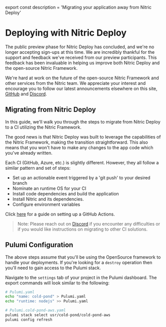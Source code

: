 export const description = 'Migrating your application away from Nitric Deploy'

# Deploying with Nitric Deploy

<Note>
The public preview phase for Nitric Deploy has concluded, and we're no longer accepting sign-ups at this time. We are incredibly thankful for the support and feedback we've received from our preview participants. This feedback has been invaluable in helping us improve both Nitric Deploy and the open-source Nitric Framework.

We're hard at work on the future of the open-source Nitric Framework and other services from the Nitric team. We appreciate your interest and encourage you to follow our latest announcements elsewhere on this site, [GitHub](https://github.com/nitrictech/nitric) and [Discord](https://discord.gg/Webemece5C).

</Note>

## Migrating from Nitric Deploy

In this guide, we'll walk you through the steps to migrate from Nitric Deploy to a CI utilizing the Nitric Framework.

The good news is that Nitric Deploy was built to leverage the capabilities of the Nitric Framework, making the transition straightforward. This also means that you won't have to make any changes to the app code which you've already written.

Each CI (GitHub, Azure, etc.) is slightly different. However, they all follow a similar pattern and set of steps:

- Set up an actionable event triggered by a 'git push' to your desired branch
- Nominate an runtime OS for your CI
- Install code dependencies and build the application
- Install Nitric and its dependencies.
- Configure environment variables

Click [here](https://nitric.io/docs/guides/getting-started/github-actions) for a guide on setting up a GitHub Actions.

> Note: Please reach out on [Discord](https://discord.gg/Webemece5C) if you encounter any difficulties or if you would like instructions on migrating to other CI solutions.

## Pulumi Configuration

The above steps assume that you'll be using the OpenSource framework to handle your deployments. If you're looking for a `destroy` operation then you'll need to gain access to the Pulumi stack.

Navigate to the `settings` tab of your project in the Pulumi dashboard. The export commands will look similar to the following:

```bash
# Pulumi.yaml
echo "name: cold-pond" > Pulumi.yaml
echo "runtime: nodejs" >> Pulumi.yaml

# Pulumi.cold-pond-aws.yaml
pulumi stack select usr/cold-pond/cold-pond-aws
pulumi config refresh
```
